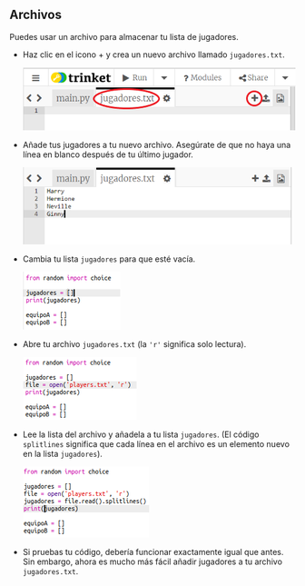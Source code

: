 ## Archivos

Puedes usar un archivo para almacenar tu lista de jugadores.

+ Haz clic en el icono + y crea un nuevo archivo llamado `jugadores.txt`.
    
    ![captura de pantalla](images/team-file-create.png)

+ Añade tus jugadores a tu nuevo archivo. Asegúrate de que no haya una línea en blanco después de tu último jugador.
    
    ![captura de pantalla](images/team-file-add.png)

+ Cambia tu lista `jugadores` para que esté vacía.
    
    ![captura de pantalla](images/team-players-empty.png)

+ Abre tu archivo `jugadores.txt` (la `'r'` significa solo lectura).
    
    ![captura de pantalla](images/team-file-open.png)

+ Lee la lista del archivo y añadela a tu lista `jugadores`. (El código `splitlines` significa que cada línea en el archivo es un elemento nuevo en la lista `jugadores`).
    
    ![captura de pantalla](images/team-file-load.png)

+ Si pruebas tu código, debería funcionar exactamente igual que antes. Sin embargo, ahora es mucho más fácil añadir jugadores a tu archivo `jugadores.txt`.